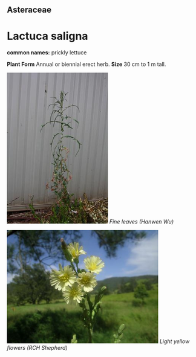 ## Asteraceae
# Lactuca saligna
**common names:** prickly lettuce

**Plant Form** Annual or biennial erect herb. **Size** 30 cm to 1 m tall.


![Fine leaves (Hanwen Wu)](36735_IMG_4204.jpg)
 *Fine leaves (Hanwen Wu)* 

![Light yellow flowers (RCH Shepherd)](19884_Lactuca-saligna01.jpg)
 *Light yellow flowers (RCH Shepherd)* 

